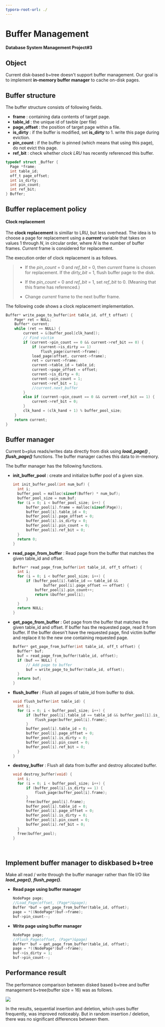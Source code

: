 ```yaml
---
typora-root-url: ./
---
```


# Buffer Management

#### Database System Management Project#3



## Object

Current disk-based b+tree doesn't support buffer management.
Our goal is to implement **in-memory buffer manager** to cache on-disk pages.



## Buffer structure

The buffer structure consists of following fields.

- **frame** : containing data contents of target page.
- **table_id** : the unique id of tavble (per file)
- **page_offset** : the position of target page within a file.
- **is_dirty** : if the buffer is modified, set **is_dirty** to 1. write this page during eviction.
- **pin_count** : if the buffer is pinned (which means that using this page), do not evict this page.
- **ref_bit** : check whether *clock LRU* has recently referenced this buffer.  


```c
typedef struct _Buffer {
  Page *frame;
  int table_id;
  off_t page_offset;
  int is_dirty;
  int pin_count;
  int ref_bit;
} Buffer;
```



## Buffer replacement policy 

#### Clock replacement

The **clock replacement** is simillar to LRU, but less overhead. The idea is to choose a page for replacement using a ***current*** variable that takes on values 1 through *N*, in circular order, where *N* is the number of buffer frames. *Current* frame is considered for replacement.  

The execution order of clock replacement is as follows.

> -  If the *pin_count* = 0 and *ref_bit* = 0, then *current* frame is chosen for replacement. If the *dirty_bit* = 1, flush buffer page to the disk.
>
>
> - If the *pin_count* = 0 and *ref_bit* = 1, set *ref_bit* to 0. (Meaning that this frame has referenced.)
> - Change *current* frame to the next buffer frame.

The following code shows a clock replacement implementation.

```c
Buffer* write_page_to_buffer(int table_id, off_t offset) {
	Page* ret = NULL;
	Buffer* current;
	while (ret == NULL) {
		current = &(buffer_pool[clk_hand]);
		// Find victim
		if (current->pin_count == 0 && current->ref_bit == 0) {
			if (current->is_dirty == 1)				
				flush_page(current->frame);
			load_page(offset, current->frame);
			ret = current->frame;
			current->table_id = table_id;
			current->page_offset = offset;
			current->is_dirty = 0;
			current->pin_count = 1;
			current->ref_bit = 1;
			//current.next_buffer
		}
		else if (current->pin_count == 0 && current->ref_bit == 1) {
			current->ref_bit = 0;
		}
		clk_hand = (clk_hand + 1) % buffer_pool_size; 
	}
	return current;
}
```



## Buffer manager 

Current b+plus reads/writes data directly from disk using ***load_page()*** , ***flush_page()*** functions. The buffer manager caches this data to in-memory.  

The buffer manager has the following functions. 

- **init_buffer_pool**  : create and initialize buffer pool of a given size.

  ```c
  int init_buffer_pool(int num_buf) {
  	int i;
  	buffer_pool = malloc(sizeof(Buffer) * num_buf);
  	buffer_pool_size = num_buf;
  	for (i = 0; i < buffer_pool_size; i++) {
  		buffer_pool[i].frame = malloc(sizeof(Page));
  		buffer_pool[i].table_id = 0;
  		buffer_pool[i].page_offset = 0;
  		buffer_pool[i].is_dirty = 0;
  		buffer_pool[i].pin_count = 0;
  		buffer_pool[i].ref_bit = 0;
  	}
  	return 0;
  }
  ```

- **read_page_from_buffer** : Read page from the buffer that matches the given table_id and offset.

  ```c
  Buffer* read_page_from_buffer(int table_id, off_t offset) {
  	int i;
  	for (i = 0; i < buffer_pool_size; i++) {
  		if (buffer_pool[i].table_id == table_id &&
  				buffer_pool[i].page_offset == offset) {
  			buffer_pool[i].pin_count++;
  			return &buffer_pool[i];
  		}
  	}
  	return NULL;
  }
  ```

- **get_page_from_buffer** : Get page from the buffer that matches the given table_id and offset. If buffer has the requested page, read it from buffer. If the buffer doesn't have the requested page, find victim buffer and replace it to the new one containing requested page.

  ```c
  Buffer* get_page_from_buffer(int table_id, off_t offset) {
  	Buffer* buf;
  	buf = read_page_from_buffer(table_id, offset);
  	if (buf == NULL) {
  		// Add page to buffer
  		buf = write_page_to_buffer(table_id, offset);
  	}
  	return buf;	
  }
  ```

- **flush_buffer** : Flush all pages of table_id from buffer to disk.

  ```c
  void flush_buffer(int table_id) {
  	int i;
  	for (i = 0; i < buffer_pool_size; i++) {
  		if (buffer_pool[i].table_id == table_id && buffer_pool[i].is_dirty == 1) {
  			flush_page(buffer_pool[i].frame);			
  		}
  		buffer_pool[i].table_id = 0;
  		buffer_pool[i].page_offset = 0;
  		buffer_pool[i].is_dirty = 0;
  		buffer_pool[i].pin_count = 0;
  		buffer_pool[i].ref_bit = 0;
  	}	
  }
  ```

- **destroy_buffer** : Flush all data from buffer and destroy allocated buffer.

  ```c
  void destroy_buffer(void) {
  	int i;
  	for (i = 0; i < buffer_pool_size; i++) {
  		if (buffer_pool[i].is_dirty == 1) {
  			flush_page(buffer_pool[i].frame);			
  		}
  		free(buffer_pool[i].frame);
  		buffer_pool[i].table_id = 0;
  		buffer_pool[i].page_offset = 0;
  		buffer_pool[i].is_dirty = 0;
  		buffer_pool[i].pin_count = 0;
  		buffer_pool[i].ref_bit = 0;		
  	}	
  	free(buffer_pool);
  }
  ```

  ​

## Implement buffer manager to diskbased b+tree

Make all read / write through the buffer manager rather than file I/O like ***load_page()***, ***flush_page()***.

- **Read page using buffer manager**

  ``` c
  NodePage page;
  //Load_Page(offset, (Page*)&page);
  Buffer *buf = get_page_from_buffer(table_id, offset);
  page = *((NodePage*)buf->frame);
  buf->pin_count--;
  ```

- **Write page using buffer manager**

  ``` c
  NodePage page;
  //Flush_Page(offset, (Page*)&page)
  Buffer* buf = get_page_from_buffer(table_id, offset);
  page = *((NodePage*)buf->frame);
  buf->is_dirty = 1;
  buf->pin_count--;
  ```




## Performance result

The performance comparison between disked based b+tree and buffer management b+tree(buffer size = 16) was as follows.

![](/graph.PNG)



In the results, sequential insertion and deletion, which uses buffer frequently, was improved noticeably. But in random insertion / deletion, there was no significant differences between them.